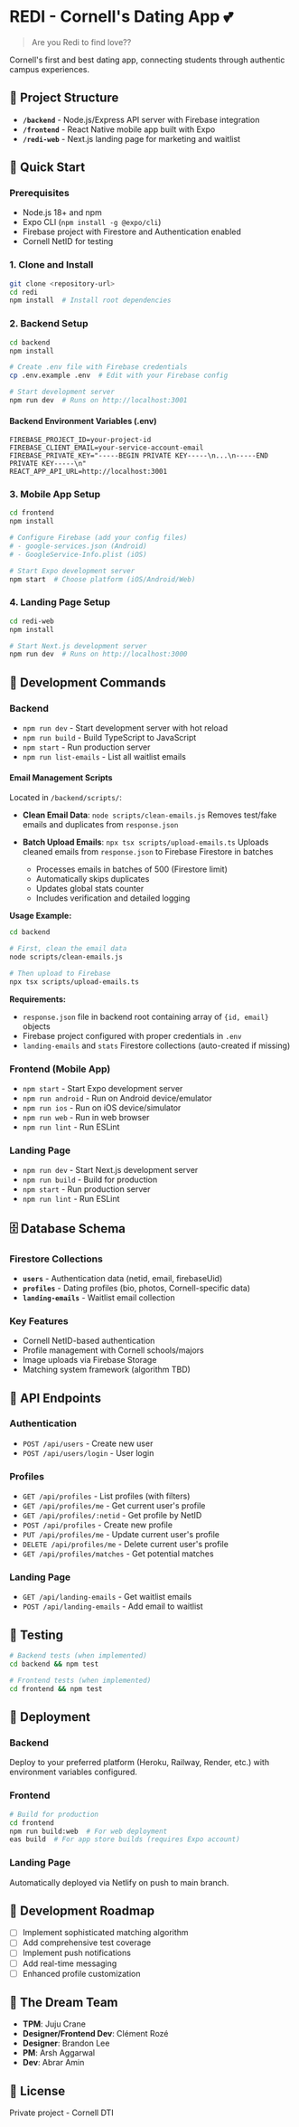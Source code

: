 # REDI - Cornell's Dating App 💕

> Are you Redi to find love??

Cornell's first and best dating app, connecting students through authentic campus experiences.

## 📁 Project Structure

- **`/backend`** - Node.js/Express API server with Firebase integration
- **`/frontend`** - React Native mobile app built with Expo
- **`/redi-web`** - Next.js landing page for marketing and waitlist

## 🚀 Quick Start

### Prerequisites

- Node.js 18+ and npm
- Expo CLI (`npm install -g @expo/cli`)
- Firebase project with Firestore and Authentication enabled
- Cornell NetID for testing

### 1. Clone and Install

```bash
git clone <repository-url>
cd redi
npm install  # Install root dependencies
```

### 2. Backend Setup

```bash
cd backend
npm install

# Create .env file with Firebase credentials
cp .env.example .env  # Edit with your Firebase config

# Start development server
npm run dev  # Runs on http://localhost:3001
```

#### Backend Environment Variables (.env)

```env
FIREBASE_PROJECT_ID=your-project-id
FIREBASE_CLIENT_EMAIL=your-service-account-email
FIREBASE_PRIVATE_KEY="-----BEGIN PRIVATE KEY-----\n...\n-----END PRIVATE KEY-----\n"
REACT_APP_API_URL=http://localhost:3001
```

### 3. Mobile App Setup

```bash
cd frontend
npm install

# Configure Firebase (add your config files)
# - google-services.json (Android)
# - GoogleService-Info.plist (iOS)

# Start Expo development server
npm start  # Choose platform (iOS/Android/Web)
```

### 4. Landing Page Setup

```bash
cd redi-web
npm install

# Start Next.js development server
npm run dev  # Runs on http://localhost:3000
```

## 🔧 Development Commands

### Backend

- `npm run dev` - Start development server with hot reload
- `npm run build` - Build TypeScript to JavaScript
- `npm start` - Run production server
- `npm run list-emails` - List all waitlist emails

#### Email Management Scripts

Located in `/backend/scripts/`:

- **Clean Email Data**: `node scripts/clean-emails.js`
  Removes test/fake emails and duplicates from `response.json`

- **Batch Upload Emails**: `npx tsx scripts/upload-emails.ts`
  Uploads cleaned emails from `response.json` to Firebase Firestore in batches
  - Processes emails in batches of 500 (Firestore limit)
  - Automatically skips duplicates
  - Updates global stats counter
  - Includes verification and detailed logging

**Usage Example:**
```bash
cd backend

# First, clean the email data
node scripts/clean-emails.js

# Then upload to Firebase
npx tsx scripts/upload-emails.ts
```

**Requirements:**
- `response.json` file in backend root containing array of `{id, email}` objects
- Firebase project configured with proper credentials in `.env`
- `landing-emails` and `stats` Firestore collections (auto-created if missing)

### Frontend (Mobile App)

- `npm start` - Start Expo development server
- `npm run android` - Run on Android device/emulator
- `npm run ios` - Run on iOS device/simulator
- `npm run web` - Run in web browser
- `npm run lint` - Run ESLint

### Landing Page

- `npm run dev` - Start Next.js development server
- `npm run build` - Build for production
- `npm start` - Run production server
- `npm run lint` - Run ESLint

## 🗄️ Database Schema

### Firestore Collections

- **`users`** - Authentication data (netid, email, firebaseUid)
- **`profiles`** - Dating profiles (bio, photos, Cornell-specific data)
- **`landing-emails`** - Waitlist email collection

### Key Features

- Cornell NetID-based authentication
- Profile management with Cornell schools/majors
- Image uploads via Firebase Storage
- Matching system framework (algorithm TBD)

## 🚨 API Endpoints

### Authentication

- `POST /api/users` - Create new user
- `POST /api/users/login` - User login

### Profiles

- `GET /api/profiles` - List profiles (with filters)
- `GET /api/profiles/me` - Get current user's profile
- `GET /api/profiles/:netid` - Get profile by NetID
- `POST /api/profiles` - Create new profile
- `PUT /api/profiles/me` - Update current user's profile
- `DELETE /api/profiles/me` - Delete current user's profile
- `GET /api/profiles/matches` - Get potential matches

### Landing Page

- `GET /api/landing-emails` - Get waitlist emails
- `POST /api/landing-emails` - Add email to waitlist

## 🧪 Testing

```bash
# Backend tests (when implemented)
cd backend && npm test

# Frontend tests (when implemented)
cd frontend && npm test
```

## 🚀 Deployment

### Backend

Deploy to your preferred platform (Heroku, Railway, Render, etc.) with environment variables configured.

### Frontend

```bash
# Build for production
cd frontend
npm run build:web  # For web deployment
eas build  # For app store builds (requires Expo account)
```

### Landing Page

Automatically deployed via Netlify on push to main branch.

## 🎯 Development Roadmap

- [ ] Implement sophisticated matching algorithm
- [ ] Add comprehensive test coverage
- [ ] Implement push notifications
- [ ] Add real-time messaging
- [ ] Enhanced profile customization

## 👥 The Dream Team

- **TPM**: Juju Crane
- **Designer/Frontend Dev**: Clément Rozé
- **Designer**: Brandon Lee
- **PM**: Arsh Aggarwal
- **Dev**: Abrar Amin

## 📄 License

Private project - Cornell DTI
